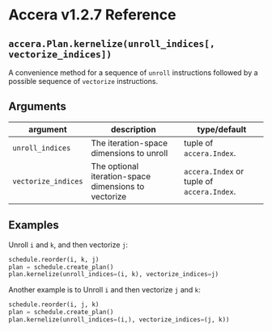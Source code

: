 [//]: # (Project: Accera)
[//]: # (Version: v1.2.7)

# Accera v1.2.7 Reference

## `accera.Plan.kernelize(unroll_indices[, vectorize_indices])`
A convenience method for a sequence of `unroll` instructions followed by a possible sequence of `vectorize` instructions.

## Arguments

argument | description | type/default
--- | --- | ---
`unroll_indices` | The iteration-space dimensions to unroll | tuple of `accera.Index`.
`vectorize_indices` | The optional iteration-space dimensions to vectorize | `accera.Index` or tuple of `accera.Index`.

## Examples

Unroll `i` and `k`, and then vectorize `j`:

```python
schedule.reorder(i, k, j)
plan = schedule.create_plan()
plan.kernelize(unroll_indices=(i, k), vectorize_indices=j)
```

Another example is to Unroll `i` and then vectorize `j` and `k`:

```python
schedule.reorder(i, j, k)
plan = schedule.create_plan()
plan.kernelize(unroll_indices=(i,), vectorize_indices=(j, k))
```

<div style="page-break-after: always;"></div>


